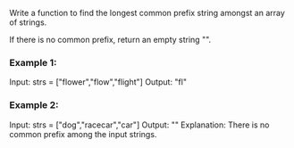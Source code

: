 Write a function to find the longest common prefix string amongst an array of strings.

If there is no common prefix, return an empty string "".

### Example 1:

Input: strs = ["flower","flow","flight"]
Output: "fl"

### Example 2:

Input: strs = ["dog","racecar","car"]
Output: ""
Explanation: There is no common prefix among the input strings.
